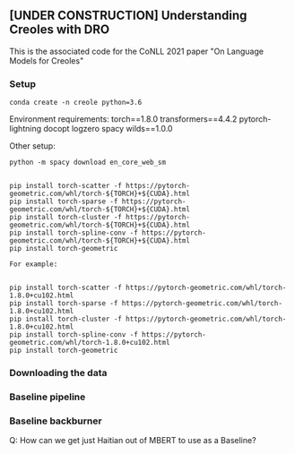 ## [UNDER CONSTRUCTION] Understanding Creoles with DRO

This is the associated code for the CoNLL 2021 paper "On Language Models for Creoles"


### Setup

```
conda create -n creole python=3.6
```

Environment requirements:
torch==1.8.0
transformers==4.4.2
pytorch-lightning
docopt
logzero
spacy
wilds==1.0.0

Other setup:
```
python -m spacy download en_core_web_sm


pip install torch-scatter -f https://pytorch-geometric.com/whl/torch-${TORCH}+${CUDA}.html
pip install torch-sparse -f https://pytorch-geometric.com/whl/torch-${TORCH}+${CUDA}.html
pip install torch-cluster -f https://pytorch-geometric.com/whl/torch-${TORCH}+${CUDA}.html
pip install torch-spline-conv -f https://pytorch-geometric.com/whl/torch-${TORCH}+${CUDA}.html
pip install torch-geometric

For example:


pip install torch-scatter -f https://pytorch-geometric.com/whl/torch-1.8.0+cu102.html
pip install torch-sparse -f https://pytorch-geometric.com/whl/torch-1.8.0+cu102.html
pip install torch-cluster -f https://pytorch-geometric.com/whl/torch-1.8.0+cu102.html
pip install torch-spline-conv -f https://pytorch-geometric.com/whl/torch-1.8.0+cu102.html
pip install torch-geometric
```

### Downloading the data


### Baseline pipeline


### Baseline backburner

Q: How can we get just Haitian out of MBERT to use as a Baseline?

